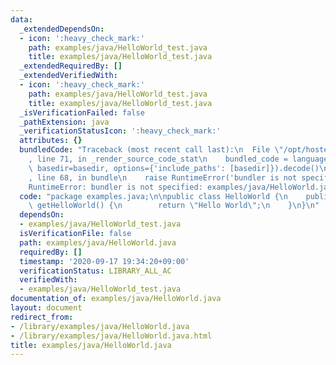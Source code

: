 ```yaml
---
data:
  _extendedDependsOn:
  - icon: ':heavy_check_mark:'
    path: examples/java/HelloWorld_test.java
    title: examples/java/HelloWorld_test.java
  _extendedRequiredBy: []
  _extendedVerifiedWith:
  - icon: ':heavy_check_mark:'
    path: examples/java/HelloWorld_test.java
    title: examples/java/HelloWorld_test.java
  _isVerificationFailed: false
  _pathExtension: java
  _verificationStatusIcon: ':heavy_check_mark:'
  attributes: {}
  bundledCode: "Traceback (most recent call last):\n  File \"/opt/hostedtoolcache/Python/3.10.2/x64/lib/python3.10/site-packages/onlinejudge_verify/documentation/build.py\"\
    , line 71, in _render_source_code_stat\n    bundled_code = language.bundle(stat.path,\
    \ basedir=basedir, options={'include_paths': [basedir]}).decode()\n  File \"/opt/hostedtoolcache/Python/3.10.2/x64/lib/python3.10/site-packages/onlinejudge_verify/languages/user_defined.py\"\
    , line 68, in bundle\n    raise RuntimeError('bundler is not specified: {}'.format(str(path)))\n\
    RuntimeError: bundler is not specified: examples/java/HelloWorld.java\n"
  code: "package examples.java;\n\npublic class HelloWorld {\n    public static String\
    \ getHelloWorld() {\n        return \"Hello World\";\n    }\n}\n"
  dependsOn:
  - examples/java/HelloWorld_test.java
  isVerificationFile: false
  path: examples/java/HelloWorld.java
  requiredBy: []
  timestamp: '2020-09-17 19:34:20+09:00'
  verificationStatus: LIBRARY_ALL_AC
  verifiedWith:
  - examples/java/HelloWorld_test.java
documentation_of: examples/java/HelloWorld.java
layout: document
redirect_from:
- /library/examples/java/HelloWorld.java
- /library/examples/java/HelloWorld.java.html
title: examples/java/HelloWorld.java
---
```


